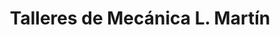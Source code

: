 ---
title: "Talleres de Mecánica L. Martín"
url: /madrid/talleres-de-mecanica-l-martin/
shop: Autowerkstatt
---